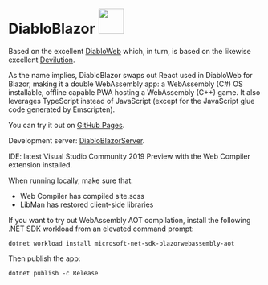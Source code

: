 # DiabloBlazor <img src="https://devblogs.microsoft.com/aspnet/wp-content/uploads/sites/16/2019/04/BrandBlazor_nohalo_1000x.png" width="50" height="50" />

Based on the excellent [DiabloWeb](https://github.com/d07RiV/diabloweb) which, in turn, is based on the likewise excellent [Devilution](https://github.com/diasurgical/devilution).

As the name implies, DiabloBlazor swaps out React used in DiabloWeb for Blazor, making it a double WebAssembly app: a WebAssembly (C#) OS installable, offline capable PWA hosting a WebAssembly (C++) game. It also leverages TypeScript instead of JavaScript (except for the JavaScript glue code generated by Emscripten).

You can try it out on [GitHub Pages](https://n-stefan.github.io/diabloblazor).

Development server: [DiabloBlazorServer](https://github.com/n-stefan/diabloblazorserver).

IDE: latest Visual Studio Community 2019 Preview with the Web Compiler extension installed.

When running locally, make sure that:
- Web Compiler has compiled site.scss
- LibMan has restored client-side libraries

If you want to try out WebAssembly AOT compilation, install the following .NET SDK workload from an elevated command prompt:

`dotnet workload install microsoft-net-sdk-blazorwebassembly-aot`

Then publish the app:

`dotnet publish -c Release`
